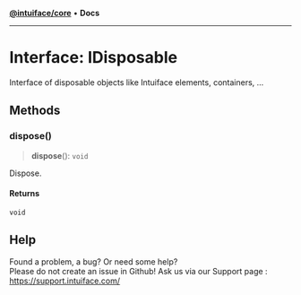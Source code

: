 [**@intuiface/core**](../README.md) • **Docs**

***

# Interface: IDisposable

Interface of disposable objects like Intuiface elements, containers, ...

## Methods

### dispose()

> **dispose**(): `void`

Dispose.

#### Returns

`void`


## Help
Found a problem, a bug? Or need some help?  
Please do not create an issue in Github! Ask us via our Support page : https://support.intuiface.com/